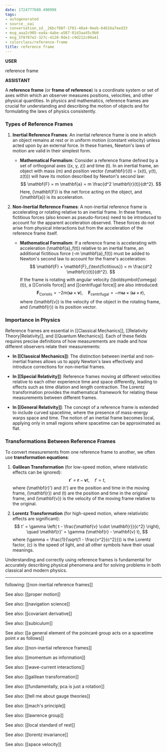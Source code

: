 ```yaml
---
date: 1724777680.490998
tags:
- autogenerated
- source__oai
- conversation_id__26bcf88f-1f01-48a4-9eeb-64616a7eed33
- msg_aaa2c905-ea4a-4abe-a587-01d3aa45c9b0
- msg_5f8787e2-327c-4128-9de1-c9d212c09a41
- colorclass/reference-frame
title: reference frame
---
```


**USER**

reference frame


**ASSISTANT**

A **reference frame** (or **frame of reference**) is a coordinate system or set of axes within which an observer measures positions, velocities, and other physical quantities. In physics and mathematics, reference frames are crucial for understanding and describing the motion of objects and for formulating the laws of physics consistently.

### Types of Reference Frames

1. **Inertial Reference Frames**: 
   An inertial reference frame is one in which an object remains at rest or in uniform motion (constant velocity) unless acted upon by an external force. In these frames, Newton's laws of motion are valid in their simplest form. 

   - **Mathematical Formalism**: 
     Consider a reference frame defined by a set of orthogonal axes \((x, y, z)\) and time \(t\). In an inertial frame, an object with mass \(m\) and position vector \(\mathbf{r}(t) = (x(t), y(t), z(t))\) will have its motion described by Newton's second law:
     $$
     \mathbf{F} = m \mathbf{a} = m \frac{d^2 \mathbf{r}(t)}{dt^2}.
     $$
     Here, \(\mathbf{F}\) is the net force acting on the object, and \(\mathbf{a}\) is its acceleration.

2. **Non-Inertial Reference Frames**:
   A non-inertial reference frame is accelerating or rotating relative to an inertial frame. In these frames, fictitious forces (also known as pseudo-forces) need to be introduced to account for the apparent acceleration observed. These forces do not arise from physical interactions but from the acceleration of the reference frame itself.

   - **Mathematical Formalism**:
     If a reference frame is accelerating with acceleration \(\mathbf{a}_f(t)\) relative to an inertial frame, an additional fictitious force \(-m \mathbf{a}_f(t)\) must be added to Newton's second law to account for the frame's acceleration:
     $$
     \mathbf{F} + \mathbf{F}_{\text{fictitious}} = m \frac{d^2 \mathbf{r}(t)}{dt^2}.
     $$
     If the frame is rotating with angular velocity \(\boldsymbol{\omega}(t)\), a [[Coriolis force]] and [[centrifugal force]] are also introduced:
     $$
     \mathbf{F}_{\text{Coriolis}} = -2m \left(\boldsymbol{\omega} \times \mathbf{v}\right), \quad \mathbf{F}_{\text{centrifugal}} = -m \boldsymbol{\omega} \times (\boldsymbol{\omega} \times \mathbf{r}),
     $$
     where \(\mathbf{v}\) is the velocity of the object in the rotating frame, and \(\mathbf{r}\) is its position vector.

### Importance in Physics

Reference frames are essential in [[Classical Mechanics]], [[Relativity Theory|Relativity]], and [[Quantum Mechanics]]. Each of these fields requires precise definitions of how measurements are made and how different observers relate their measurements:

- **In [[Classical Mechanics]]**: The distinction between inertial and non-inertial frames allows us to apply Newton's laws effectively and introduce corrections for non-inertial frames.
  
- **In [[Special Relativity]]**: Reference frames moving at different velocities relative to each other experience time and space differently, leading to effects such as time dilation and length contraction. The Lorentz transformation provides the mathematical framework for relating these measurements between different frames.

- **In [[General Relativity]]**: The concept of a reference frame is extended to include curved spacetime, where the presence of mass-energy warps space and time. The notion of an inertial frame becomes local, applying only in small regions where spacetime can be approximated as flat.

### Transformations Between Reference Frames

To convert measurements from one reference frame to another, we often use **transformation equations**:

1. **Galilean Transformation** (for low-speed motion, where relativistic effects can be ignored):
   $$
   \mathbf{r}' = \mathbf{r} - \mathbf{v} t, \quad t' = t,
   $$
   where \(\mathbf{r}'\) and \(t'\) are the position and time in the moving frame, \(\mathbf{r}\) and \(t\) are the position and time in the original frame, and \(\mathbf{v}\) is the velocity of the moving frame relative to the original.

2. **Lorentz Transformation** (for high-speed motion, where relativistic effects are significant):
   $$
   t' = \gamma \left( t - \frac{\mathbf{v} \cdot \mathbf{r}}{c^2} \right), \quad \mathbf{r}' = \gamma (\mathbf{r} - \mathbf{v} t),
   $$
   where \(\gamma = \frac{1}{\sqrt{1 - \frac{v^2}{c^2}}}\) is the Lorentz factor, \(c\) is the speed of light, and all other symbols have their usual meanings.

Understanding and correctly using reference frames is fundamental for accurately describing physical phenomena and for solving problems in both classical and modern physics.


---


following: [[non-inertial reference frames]]

See also: [[proper motion]]


See also: [[navigation science]]


See also: [[covariant derivative]]


See also: [[subiculum]]


See also: [[a general element of the poincaré group acts on a spacetime point $x$ as follows]]


See also: [[non-inertial reference frames]]


See also: [[momentum as information]]


See also: [[wave-current interactions]]


See also: [[galilean transformation]]


See also: [[fundamentally, pca is just a rotation]]


See also: [[tell me about gauge theories]]


See also: [[mach's principle]]


See also: [[lawrence group]]


See also: [[local standard of rest]]


See also: [[lorentz invariance]]


See also: [[space velocity]]